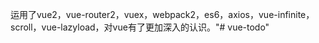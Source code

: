 运用了vue2，vue-router2，vuex，webpack2，es6，axios，vue-infinite，scroll，vue-lazyload，对vue有了更加深入的认识。"# vue-todo" 
